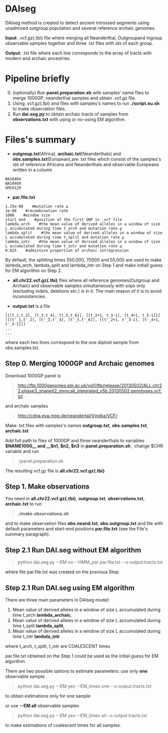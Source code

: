 # DAIseg
DAIseg method is created to detect ancient introssed segments using unadmixed outgroup population and several reference archaic genomes. 

__Input__: .vcf.gz{.tbi} file where merging all Neanderthal, Outgroupand  ingroup observable samples together and three .txt files with ids of each group.

__Output__: .txt file where each line corresponds to the array of tracts with modern and archaic ancestries.


# Pipeline briefly
0. (optionally) Run __panel.preparation.sh__ with samples' name files to merge 1000GP, neanderthal samples and obtain .vcf.gz file.
1. Using .vcf.gz{.tbi} and files with samples's names to run __./script.eu.sh__ to make observation files.
3. Run __dai.seg.py__ to obtain archaic tracts of samples from  __observations.txt__ with using or no-using  EM algorithm.



# Files's summary
*  __outgroup.txt__(Africa), __archaic.txt__(Neanderthals)  and __obs.samples.txt__(European),are .txt files which consist  of the samples's ids of reference Africans and Neanderthals and observable Europeans written in a column
```note
NA18484
NA18489
GM19129
```


*  __par.file.txt__
```note
1.25e-08    #mutation rate μ
1e-08    #recombination rate
1000    #window size
start end    #position of the first SNP in .vcf file
lambda_arch    #the mean value of derived alleles in a window of size L accumulated during time t_arch and mutation rate μ 
lambda_split    #the mean value of derived alleles in a window of size L accumulated during time t_split and mutation rate μ 
lambda_intr    #the mean value of derived alleles in a window of size L accumulated during time t_intr and mutation rate μ 
0.025    #admixture proportion of archaic introgression
```

By default, the splitting times 550.000, 70000 and 55.000 are used to make lambda_arch, lambda_split and lambda_intr on Step 1 and make initiall guess for EM algorithm on Step 2.


*  __all.chr22.vcf.gz{.tbi}__ files where  all reference genomes(Outgroup and Archaic) and observable samples simultaneously with snps only (excluding indels, deletions etc.) is in it. The main reason of it is to avoid inconsistencies.
  
* __output.txt__ is a  file 
```note
[[[t_1,t_2], [t_3,t_4], [t_5,t_6]], [[t_2+1, t_3-1], [t_4+1, t_5-1]]]
[[[t'_1,t'_2], [t'_3,t'_4], [t'_5,t'_6]], [[t'_2+1, t'_3-1], [t'_4+1, t'_5-1]]]
...
...
```
where each two lines correspond to the one diploid sample from obs.samples.txt.





## Step 0. Merging 1000GP  and Archaic genomes
Download 1000GP panel is 
>http://ftp.1000genomes.ebi.ac.uk/vol1/ftp/release/20130502/ALL.chr22.phase3_shapeit2_mvncall_integrated_v5b.20130502.genotypes.vcf.gz 

and  archaic samples 
>http://cdna.eva.mpg.de/neandertal/Vindija/VCF/ 

Make .txt files with samples's names  __outgroup.txt__, __obs.samples.txt__, __archaic.txt__

Add full path to files  of 1000GP and three neanderthals to variables __$NAME1000__ and __$n1, $n2, $n3__ in  __panel.preparation.sh__ , change $CHR variable and run 
>./panel.preparation.sh
 
The resulting vcf.gz file is __all.chr22.vcf.gz{.tbi}__

## Step 1.  Make observations

You need in  __all.chr22.vcf.gz{.tbi}__,  __outgroup.txt__, __observations.txt__, __archaic.txt__ to run  

>__./make.observations.sh__

and to  make observation  files __obs.neand.txt__, __obs.outgroup.txt__ and file with default parameters and start-end positions __par.file.txt__ (see the File's summary paragraph). 





## Step 2.1 Run DAI.seg without EM algorithm
>  python dai.seg.py  --EM no --HMM_par par.file.txt  --o output.tracts.txt

where file par.file.txt was created on the previous Step. 

## Step 2.1 Run DAI.seg using EM algorithm

There are three main parameters in DAIseg model:
1. Mean value of derived alleles in a window of size L accumulated during time t_arch  __lambda_archaic__,
2. Mean value of derived alleles in a window of size L accumulated during time t_split  __lambda_split__,
3. Mean value of derived alleles in a window of size L accumulated during time t_intr  __lambda_intr__

where  t_arch, t_split, t_intr are COALESCENT times 

par.file.txt obtained on the Step 1 could be used as the initial guess for EM algorithm.

There are two possible options to estimate parameters: 
use only __one__ observable sample 
> python dai.seg.py --EM yes --EM_times one --o output.tracts.txt

to obtain estimations only for one sample 

or use   __--EM all__ observable samples
 
> python dai.seg.py --EM yes --EM_times all--o output.tracts.txt

to make estimations of coalescent times for all samples.
